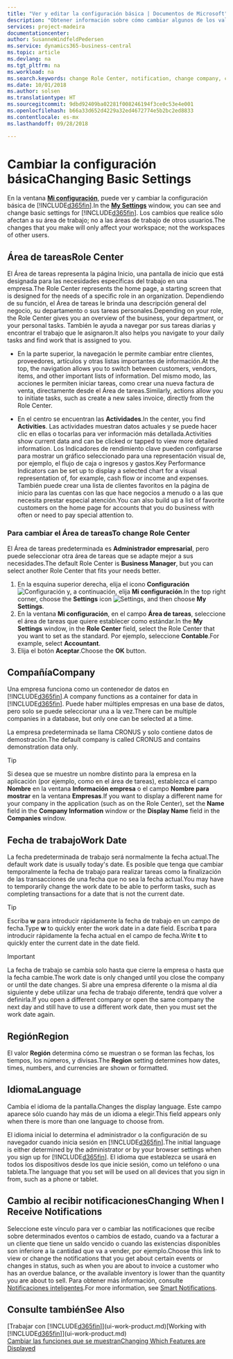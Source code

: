 ```yaml
---
title: "Ver y editar la configuración básica | Documentos de Microsoft"
description: "Obtener información sobre cómo cambiar algunos de los valores básicos, por ejemplo, el área de tareas, la empresa o la fecha de trabajo."
services: project-madeira
documentationcenter: 
author: SusanneWindfeldPedersen
ms.service: dynamics365-business-central
ms.topic: article
ms.devlang: na
ms.tgt_pltfrm: na
ms.workload: na
ms.search.keywords: change Role Center, notification, change company, change work date
ms.date: 10/01/2018
ms.author: solsen
ms.translationtype: HT
ms.sourcegitcommit: 9dbd92409ba02281f008246194f3ce0c53e4e001
ms.openlocfilehash: b66a33d652d4229a32ed4672774e5b2bc2ed8833
ms.contentlocale: es-mx
ms.lasthandoff: 09/28/2018

---
```

# <a name="changing-basic-settings"></a><span data-ttu-id="b50df-103">Cambiar la configuración básica</span><span class="sxs-lookup"><span data-stu-id="b50df-103">Changing Basic Settings</span></span>
<span data-ttu-id="b50df-104">En la ventana [**Mi configuración**](https://businesscentral.dynamics.com?page=9176 "Vaya directamente a la página de configuración en Business Central"), puede ver y cambiar la configuración básica de [!INCLUDE[d365fin](includes/d365fin_md.md)].</span><span class="sxs-lookup"><span data-stu-id="b50df-104">In the [**My Settings**](https://businesscentral.dynamics.com?page=9176 "Go directly to your user settings page in Business Central") window, you can see and change basic settings for [!INCLUDE[d365fin](includes/d365fin_md.md)].</span></span> <span data-ttu-id="b50df-105">Los cambios que realice sólo afectan a su área de trabajo; no a las áreas de trabajo de otros usuarios.</span><span class="sxs-lookup"><span data-stu-id="b50df-105">The changes that you make will only affect your workspace; not the workspaces of other users.</span></span>  

## <a name="role-center"></a> <span data-ttu-id="b50df-106">Área de tareas</span><span class="sxs-lookup"><span data-stu-id="b50df-106">Role Center</span></span>
<span data-ttu-id="b50df-107">El Área de tareas representa la página Inicio, una pantalla de inicio que está designada para las necesidades específicas del trabajo en una empresa.</span><span class="sxs-lookup"><span data-stu-id="b50df-107">The Role Center represents the home page, a starting screen that is designed for the needs of a specific role in an organization.</span></span> <span data-ttu-id="b50df-108">Dependiendo de su función, el Área de tareas le brinda una descripción general del negocio, su departamento o sus tareas personales.</span><span class="sxs-lookup"><span data-stu-id="b50df-108">Depending on your role, the Role Center gives you an overview of the business, your department, or your personal tasks.</span></span> <span data-ttu-id="b50df-109">También le ayuda a navegar por sus tareas diarias y encontrar el trabajo que le asignaron.</span><span class="sxs-lookup"><span data-stu-id="b50df-109">It also helps you navigate to your daily tasks and find work that is assigned to you.</span></span>

-   <span data-ttu-id="b50df-110">En la parte superior, la navegación le permite cambiar entre clientes, proveedores, artículos y otras listas importantes de información.</span><span class="sxs-lookup"><span data-stu-id="b50df-110">At the top, the navigation allows you to switch between customers, vendors, items, and other important lists of information.</span></span> <span data-ttu-id="b50df-111">Del mismo modo, las acciones le permiten iniciar tareas, como crear una nueva factura de venta, directamente desde el Área de tareas.</span><span class="sxs-lookup"><span data-stu-id="b50df-111">Similarly, actions allow you to initiate tasks, such as create a new sales invoice, directly from the Role Center.</span></span>

-   <span data-ttu-id="b50df-112">En el centro se encuentran las **Actividades**.</span><span class="sxs-lookup"><span data-stu-id="b50df-112">In the center, you find **Activities**.</span></span> <span data-ttu-id="b50df-113">Las actividades muestran datos actuales y se puede hacer clic en ellas o tocarlas para ver información más detallada.</span><span class="sxs-lookup"><span data-stu-id="b50df-113">Activities show current data and can be clicked or tapped to view more detailed information.</span></span> <span data-ttu-id="b50df-114">Los Indicadores de rendimiento clave pueden configurarse para mostrar un gráfico seleccionado para una representación visual de, por ejemplo, el flujo de caja o ingresos y gastos.</span><span class="sxs-lookup"><span data-stu-id="b50df-114">Key Performance Indicators can be set up to display a selected chart for a visual representation of, for example, cash flow or income and expenses.</span></span> <span data-ttu-id="b50df-115">También puede crear una lista de clientes favoritos en la página de inicio para las cuentas con las que hace negocios a menudo o a las que necesita prestar especial atención.</span><span class="sxs-lookup"><span data-stu-id="b50df-115">You can also build up a list of favorite customers on the home page for accounts that you do business with often or need to pay special attention to.</span></span>

### <a name="to-change-role-center"></a><span data-ttu-id="b50df-116">Para cambiar el Área de tareas</span><span class="sxs-lookup"><span data-stu-id="b50df-116">To change Role Center</span></span>
<span data-ttu-id="b50df-117">El Área de tareas predeterminada es **Administrador empresarial**, pero puede seleccionar otra área de tareas que se adapte mejor a sus necesidades.</span><span class="sxs-lookup"><span data-stu-id="b50df-117">The default Role Center is **Business Manager**, but you can select another Role Center that fits your needs better.</span></span>
1. <span data-ttu-id="b50df-118">En la esquina superior derecha, elija el icono **Configuración** ![Configuración](media/ui-experience/settings_icon_small.png "Icono Configuración para el área de trabajo") y, a continuación, elija **Mi configuración**.</span><span class="sxs-lookup"><span data-stu-id="b50df-118">In the top right corner, choose the **Settings** icon ![Settings](media/ui-experience/settings_icon_small.png "Settings icon for role center"), and then choose **My Settings**.</span></span>
2. <span data-ttu-id="b50df-119">En la ventana **Mi configuración**, en el campo **Área de tareas**, seleccione el área de tareas que quiere establecer como estándar.</span><span class="sxs-lookup"><span data-stu-id="b50df-119">In the **My Settings** window, in the **Role Center** field, select the Role Center that you want to set as the standard.</span></span> <span data-ttu-id="b50df-120">Por ejemplo, seleccione **Contable**.</span><span class="sxs-lookup"><span data-stu-id="b50df-120">For example, select **Accountant**.</span></span>
3. <span data-ttu-id="b50df-121">Elija el botón **Aceptar**.</span><span class="sxs-lookup"><span data-stu-id="b50df-121">Choose the **OK** button.</span></span>

## <a name="company"></a><span data-ttu-id="b50df-122">Compañía</span><span class="sxs-lookup"><span data-stu-id="b50df-122">Company</span></span>
<span data-ttu-id="b50df-123">Una empresa funciona como un contenedor de datos en [!INCLUDE[d365fin](includes/d365fin_md.md)].</span><span class="sxs-lookup"><span data-stu-id="b50df-123">A company functions as a container for data in [!INCLUDE[d365fin](includes/d365fin_md.md)].</span></span> <span data-ttu-id="b50df-124">Puede haber múltiples empresas en una base de datos, pero solo se puede seleccionar una a la vez.</span><span class="sxs-lookup"><span data-stu-id="b50df-124">There can be multiple companies in a database, but only one can be selected at a time.</span></span>

<span data-ttu-id="b50df-125">La empresa predeterminada se llama CRONUS y solo contiene datos de demostración.</span><span class="sxs-lookup"><span data-stu-id="b50df-125">The default company is called CRONUS and contains demonstration data only.</span></span>

> [!TIP]  
>   <span data-ttu-id="b50df-126">Si desea que se muestre un nombre distinto para la empresa en la aplicación (por ejemplo, como en el área de tareas), establezca el campo **Nombre** en la ventana **Información empresa** o el campo **Nombre para mostrar** en la ventana **Empresas**.</span><span class="sxs-lookup"><span data-stu-id="b50df-126">If you want to display a different name for your company in the application (such as on the Role Center), set the **Name** field in the **Company Information** window or the **Display Name** field in the **Companies** window.</span></span>  

## <a name="work-date"></a><span data-ttu-id="b50df-127">Fecha de trabajo</span><span class="sxs-lookup"><span data-stu-id="b50df-127">Work Date</span></span>
<span data-ttu-id="b50df-128">La fecha predeterminada de trabajo será normalmente la fecha actual.</span><span class="sxs-lookup"><span data-stu-id="b50df-128">The default work date is usually today's date.</span></span> <span data-ttu-id="b50df-129">Es posible que tenga que cambiar temporalmente la fecha de trabajo para realizar tareas como la finalización de las transacciones de una fecha que no sea la fecha actual.</span><span class="sxs-lookup"><span data-stu-id="b50df-129">You may have to temporarily change the work date to be able to perform tasks, such as completing transactions for a date that is not the current date.</span></span>

> [!TIP]  
>   <span data-ttu-id="b50df-130">Escriba **w** para introducir rápidamente la fecha de trabajo en un campo de fecha.</span><span class="sxs-lookup"><span data-stu-id="b50df-130">Type **w** to quickly enter the work date in a date field.</span></span> <span data-ttu-id="b50df-131">Escriba **t** para introducir rápidamente la fecha actual en el campo de fecha.</span><span class="sxs-lookup"><span data-stu-id="b50df-131">Write **t** to quickly enter the current date in the date field.</span></span>

> [!IMPORTANT]  
>   <span data-ttu-id="b50df-132">La fecha de trabajo se cambia solo hasta que cierre la empresa o hasta que la fecha cambie.</span><span class="sxs-lookup"><span data-stu-id="b50df-132">The work date is only changed until you close the company or until the date changes.</span></span> <span data-ttu-id="b50df-133">Si abre una empresa diferente o la misma al día siguiente y debe utilizar una fecha de trabajo diferente, tendrá que volver a definirla.</span><span class="sxs-lookup"><span data-stu-id="b50df-133">If you open a different company or open the same company the next day and still have to use a different work date, then you must set the work date again.</span></span>

## <a name="region"></a> <span data-ttu-id="b50df-134">Región</span><span class="sxs-lookup"><span data-stu-id="b50df-134">Region</span></span>
<span data-ttu-id="b50df-135">El valor **Región** determina cómo se muestran o se forman las fechas, los tiempos, los números, y divisas.</span><span class="sxs-lookup"><span data-stu-id="b50df-135">The **Region** setting determines how dates, times, numbers, and currencies are shown or formatted.</span></span>   


## <a name="language"></a> <span data-ttu-id="b50df-136">Idioma</span><span class="sxs-lookup"><span data-stu-id="b50df-136">Language</span></span>
<span data-ttu-id="b50df-137">Cambia el idioma de la pantalla.</span><span class="sxs-lookup"><span data-stu-id="b50df-137">Changes the display language.</span></span> <span data-ttu-id="b50df-138">Este campo aparece sólo cuando hay más de un idioma a elegir.</span><span class="sxs-lookup"><span data-stu-id="b50df-138">This field appears only when there is more than one language to choose from.</span></span> 

<span data-ttu-id="b50df-139">El idioma inicial lo determina el administrador o la configuración de su navegador cuando inicia sesión en [!INCLUDE[d365fin](includes/d365fin_md.md)].</span><span class="sxs-lookup"><span data-stu-id="b50df-139">The initial language is either determined by the administrator or by your browser settings when you sign up for [!INCLUDE[d365fin](includes/d365fin_md.md)].</span></span> <span data-ttu-id="b50df-140">El idioma que establezca se usará en todos los dispositivos desde los que inicie sesión, como un teléfono o una tableta.</span><span class="sxs-lookup"><span data-stu-id="b50df-140">The language that you set will be used on all devices that you sign in from, such as a phone or tablet.</span></span>

## <a name="changing-when-i-receive-notifications"></a><span data-ttu-id="b50df-141">Cambio al recibir notificaciones</span><span class="sxs-lookup"><span data-stu-id="b50df-141">Changing When I Receive Notifications</span></span>
<span data-ttu-id="b50df-142">Seleccione este vínculo para ver o cambiar las notificaciones que recibe sobre determinados eventos o cambios de estado, cuando va a facturar a un cliente que tiene un saldo vencido o cuando las existencias disponibles son inferiore a la cantidad que va a vender, por ejemplo.</span><span class="sxs-lookup"><span data-stu-id="b50df-142">Choose this link to view or change the notifications that you get about certain events or changes in status, such as when you are about to invoice a customer who has an overdue balance, or the available inventory is lower than the quantity you are about to sell.</span></span> <span data-ttu-id="b50df-143">Para obtener más información, consulte [Notificaciones inteligentes](ui-smart-notifications.md).</span><span class="sxs-lookup"><span data-stu-id="b50df-143">For more information, see [Smart Notifications](ui-smart-notifications.md).</span></span>

## <a name="see-also"></a><span data-ttu-id="b50df-144">Consulte también</span><span class="sxs-lookup"><span data-stu-id="b50df-144">See Also</span></span>
<span data-ttu-id="b50df-145">[Trabajar con [!INCLUDE[d365fin](includes/d365fin_md.md)]](ui-work-product.md)</span><span class="sxs-lookup"><span data-stu-id="b50df-145">[Working with [!INCLUDE[d365fin](includes/d365fin_md.md)]](ui-work-product.md)</span></span>  
[<span data-ttu-id="b50df-146">Cambiar las funciones que se muestran</span><span class="sxs-lookup"><span data-stu-id="b50df-146">Changing Which Features are Displayed</span></span>](ui-experiences.md)  

